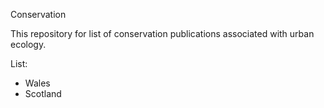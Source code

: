 Conservation

This repository for list of conservation publications associated with urban ecology.

List:
* Wales
* Scotland

